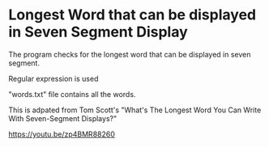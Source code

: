 # Longest Word that can be displayed in Seven Segment Display

The program checks for the longest word that can be displayed in seven segment.


Regular expression is used


"words.txt" file contains all the words.

This is adpated from Tom Scott's "What's The Longest Word You Can Write With Seven-Segment Displays?"


https://youtu.be/zp4BMR88260
